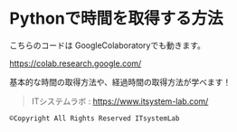 # Pythonで時間を取得する方法

こちらのコードは GoogleColaboratoryでも動きます。

https://colab.research.google.com/

基本的な時間の取得方法や、経過時間の取得方法が学べます！


> ITシステムラボ : https://www.itsystem-lab.com/
```
©︎Copyright All Rights Reserved ITsystemLab
```
